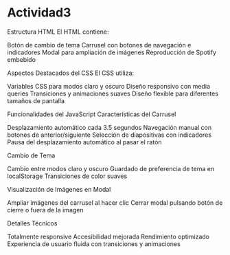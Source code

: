 # Actividad3


Estructura HTML
El HTML contiene:

Botón de cambio de tema
Carrusel con botones de navegación e indicadores
Modal para ampliación de imágenes
Reproducción de Spotify embebido

Aspectos Destacados del CSS
El CSS utiliza:

Variables CSS para modos claro y oscuro
Diseño responsivo con media queries
Transiciones y animaciones suaves
Diseño flexible para diferentes tamaños de pantalla

Funcionalidades del JavaScript
Características del Carrusel

Desplazamiento automático cada 3.5 segundos
Navegación manual con botones de anterior/siguiente
Selección de diapositivas con indicadores
Pausa del desplazamiento automático al pasar el ratón

Cambio de Tema

Cambio entre modos claro y oscuro
Guardado de preferencia de tema en localStorage
Transiciones de color suaves

Visualización de Imágenes en Modal

Ampliar imágenes del carrusel al hacer clic
Cerrar modal pulsando botón de cierre o fuera de la imagen

Detalles Técnicos

Totalmente responsive
Accesibilidad mejorada
Rendimiento optimizado
Experiencia de usuario fluida con transiciones y animaciones
